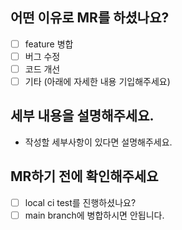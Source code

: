 ## 어떤 이유로 MR를 하셨나요?

- [ ] feature 병합
- [ ] 버그 수정
- [ ] 코드 개선
- [ ] 기타 (아래에 자세한 내용 기입해주세요)

## 세부 내용을 설명해주세요.

- 작성할 세부사항이 있다면 설명해주세요.

## MR하기 전에 확인해주세요

- [ ] local ci test를 진행하셨나요?
- [ ] main branch에 병합하시면 안됩니다.
